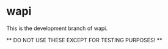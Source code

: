 # wapi
This is the development branch of wapi.

** DO NOT USE THESE EXCEPT FOR TESTING PURPOSES! **
